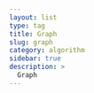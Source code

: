 ```yaml
---
layout: list
type: tag
title: Graph
slug: graph
category: algorithm
sidebar: true
description: >
  Graph
---
```

